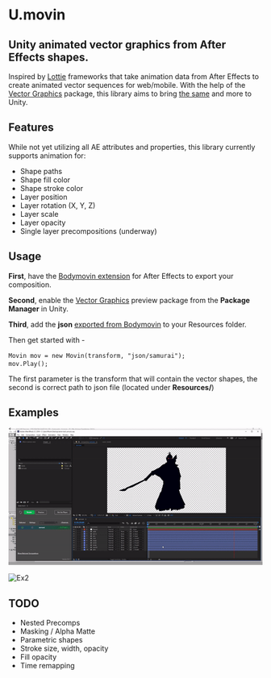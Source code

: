 # U.movin


## Unity animated vector graphics from After Effects shapes.

Inspired by [Lottie](https://github.com/airbnb/lottie-web) frameworks that take animation data from After Effects to create animated vector sequences for web/mobile. With the help of the [Vector Graphics](https://docs.unity3d.com/Packages/com.unity.vectorgraphics@1.0/manual/index.html) package, this library aims to bring [the same](https://www.lottiefiles.com/) and more to Unity.

## Features

While not yet utilizing all AE attributes and properties, this library currently supports animation for: 

- Shape paths
- Shape fill color
- Shape stroke color
- Layer position
- Layer rotation (X, Y, Z)
- Layer scale
- Layer opacity 
- Single layer precompositions (underway)


## Usage

**First**, have the [Bodymovin extension](https://creative.adobe.com/addons/products/12557) for After Effects to export your composition.

**Second**, enable the [Vector Graphics](https://docs.unity3d.com/Packages/com.unity.vectorgraphics@1.0/manual/index.html) preview package from the **Package Manager** in Unity.

**Third**, add the **json** [exported from Bodymovin](https://www.youtube.com/watch?v=5XMUJdjI0L8) to your Resources folder. 


Then get started with -

```
Movin mov = new Movin(transform, "json/samurai");
mov.Play();
```

The first parameter is the transform that will contain the vector shapes, the second is correct path to json file (located under **Resources/**)



## Examples

![Ex1](gifs/samurai.gif)

![Ex2](gifs/game.gif)


## TODO

- Nested Precomps
- Masking / Alpha Matte
- Parametric shapes
- Stroke size, width, opacity
- Fill opacity
- Time remapping
